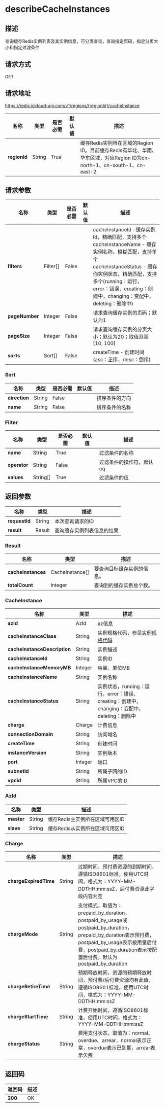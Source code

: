 # describeCacheInstances


## 描述
查询缓存Redis实例列表及其实例信息，可分页查询，查询指定页码，指定分页大小和指定过滤条件

## 请求方式
GET

## 请求地址
https://redis.jdcloud-api.com/v1/regions/{regionId}/cacheInstance

|名称|类型|是否必需|默认值|描述|
|---|---|---|---|---|
|**regionId**|String|True||缓存Redis实例所在区域的Region ID。目前缓存Redis有华北、华南、华东区域，对应Region ID为cn-north-1、cn-south-1、cn-east-2|

## 请求参数
|名称|类型|是否必需|默认值|描述|
|---|---|---|---|---|
|**filters**|Filter[]|False||cacheInstanceId -缓存实例Id，精确匹配，支持多个<br>cacheInstanceName - 缓存实例名称，模糊匹配，支持单个<br>cacheInstanceStatus - 缓存你实例状态，精确匹配，支持多个(running：运行，error：错误，creating：创建中，changing：变配中，deleting：删除中)<br>|
|**pageNumber**|Integer|False||请求查询缓存实例的页码；默认为1|
|**pageSize**|Integer|False||请求查询缓存实例的分页大小；默认为20；取值范围[10, 100]|
|**sorts**|Sort[]|False||createTime - 创建时间(asc：正序，desc：倒序)<br>|

### <a name="Sort">Sort</a>
|名称|类型|是否必需|默认值|描述|
|---|---|---|---|---|
|**direction**|String|False||排序条件的方向|
|**name**|String|False||排序条件的名称|
### <a name="Filter">Filter</a>
|名称|类型|是否必需|默认值|描述|
|---|---|---|---|---|
|**name**|String|True||过滤条件的名称|
|**operator**|String|False||过滤条件的操作符，默认eq|
|**values**|String[]|True||过滤条件的值|

## 返回参数
|名称|类型|描述|
|---|---|---|
|**requestId**|String|本次查询请求的ID|
|**result**|Result|查询缓存实例列表信息的结果|


### <a name="Result">Result</a>
|名称|类型|描述|
|---|---|---|
|**cacheInstances**|CacheInstance[]|要查询目标缓存实例的信息。|
|**totalCount**|Integer|查询到的缓存实例总个数。|
### <a name="CacheInstance">CacheInstance</a>
|名称|类型|描述|
|---|---|---|
|**azId**|AzId|az信息|
|**cacheInstanceClass**|String|实例规格代码，参见<a href="https://www.jdcloud.com/help/detail/411/isCatalog/1">实例规格代码</a>|
|**cacheInstanceDescription**|String|实例描述|
|**cacheInstanceId**|String|实例ID|
|**cacheInstanceMemoryMB**|Integer|容量，单位MB|
|**cacheInstanceName**|String|实例名称|
|**cacheInstanceStatus**|String|实例状态，running：运行，error：错误，creating：创建中，changing：变配中，deleting：删除中|
|**charge**|Charge|计费信息|
|**connectionDomain**|String|访问域名|
|**createTime**|String|创建时间|
|**instanceVersion**|String|实例版本|
|**port**|Integer|端口|
|**subnetId**|String|所属子网的ID|
|**vpcId**|String|所属VPC的ID|
### <a name="AzId">AzId</a>
|名称|类型|描述|
|---|---|---|
|**master**|String|缓存Redis主实例所在区域可用区ID|
|**slave**|String|缓存Redis从实例所在区域可用区ID|
### <a name="Charge">Charge</a>
|名称|类型|描述|
|---|---|---|
|**chargeExpiredTime**|String|过期时间，预付费资源的到期时间，遵循ISO8601标准，使用UTC时间，格式为：YYYY-MM-DDTHH:mm:ssZ，后付费资源此字段内容为空|
|**chargeMode**|String|支付模式，取值为：prepaid_by_duration，postpaid_by_usage或postpaid_by_duration，prepaid_by_duration表示预付费，postpaid_by_usage表示按用量后付费，postpaid_by_duration表示按配置后付费，默认为postpaid_by_duration|
|**chargeRetireTime**|String|预期释放时间，资源的预期释放时间，预付费/后付费资源均有此值，遵循ISO8601标准，使用UTC时间，格式为：YYYY-MM-DDTHH:mm:ssZ|
|**chargeStartTime**|String|计费开始时间，遵循ISO8601标准，使用UTC时间，格式为：YYYY-MM-DDTHH:mm:ssZ|
|**chargeStatus**|String|费用支付状态，取值为：normal、overdue、arrear，normal表示正常，overdue表示已到期，arrear表示欠费|

## 返回码
|返回码|描述|
|---|---|
|**200**|OK|

